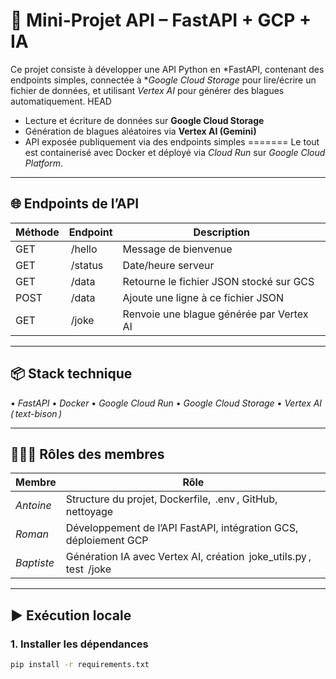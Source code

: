 
# 🚀 Mini-Projet API – FastAPI + GCP + IA

Ce projet consiste à développer une API Python en *FastAPI, contenant des endpoints simples, connectée à **Google Cloud Storage* pour lire/écrire un fichier de données, et utilisant *Vertex AI* pour générer des blagues automatiquement.
HEAD
- Lecture et écriture de données sur **Google Cloud Storage**
- Génération de blagues aléatoires via **Vertex AI (Gemini)**
- API exposée publiquement via des endpoints simples
=======
Le tout est containerisé avec Docker et déployé via *Cloud Run* sur *Google Cloud Platform*.

---

## 🌐 Endpoints de l’API

| Méthode | Endpoint   | Description |
|---------|------------|-------------|
| GET     | ⁠ /hello ⁠   | Message de bienvenue |
| GET     | ⁠ /status ⁠  | Date/heure serveur |
| GET     | ⁠ /data ⁠    | Retourne le fichier JSON stocké sur GCS |
| POST    | ⁠ /data ⁠    | Ajoute une ligne à ce fichier JSON |
| GET     | ⁠ /joke ⁠    | Renvoie une blague générée par Vertex AI |

---

## 📦 Stack technique

•⁠  ⁠*FastAPI*
•⁠  ⁠*Docker*
•⁠  ⁠*Google Cloud Run*
•⁠  ⁠*Google Cloud Storage*
•⁠  ⁠*Vertex AI (⁠ text-bison ⁠)*

---

## 🧑‍🤝‍🧑 Rôles des membres

| Membre     | Rôle |
|------------|------|
| *Antoine* | Structure du projet, Dockerfile, ⁠ .env ⁠, GitHub, nettoyage |
| *Roman*   | Développement de l’API FastAPI, intégration GCS, déploiement GCP |
| *Baptiste*| Génération IA avec Vertex AI, création ⁠ joke_utils.py ⁠, test ⁠ /joke ⁠ |

---

## ▶️ Exécution locale

### 1. Installer les dépendances
```bash
pip install -r requirements.txt

